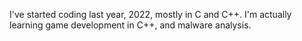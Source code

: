 I've started coding last year, 2022, mostly in C and C++.
I'm actually learning game development in C++, and malware analysis.
